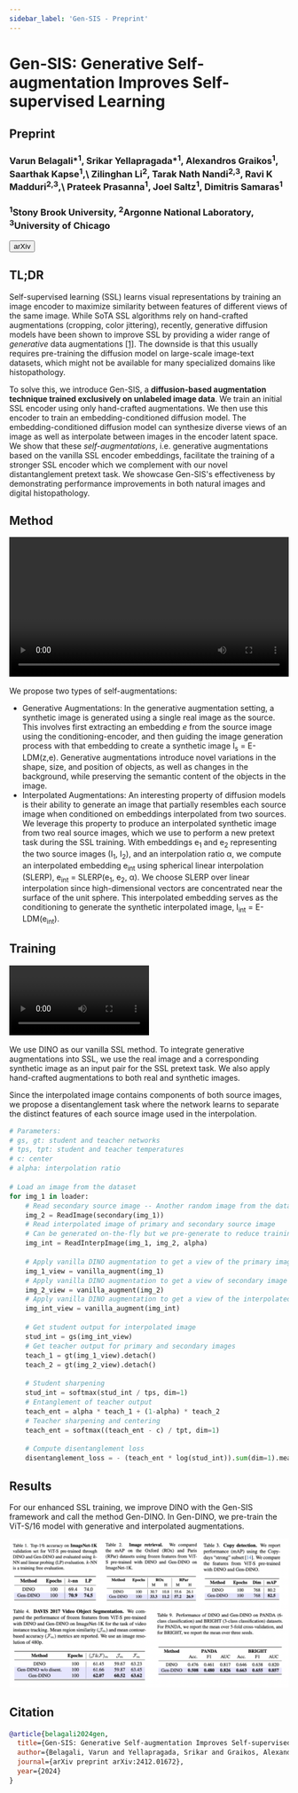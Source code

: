 ```yaml
---
sidebar_label: 'Gen-SIS - Preprint'
---
```



# Gen-SIS: Generative Self-augmentation Improves Self-supervised Learning

<div class="container mt-5">
    <div class="card bg-light"> 
        <div class="card-body justify-content-center">
            <h2 class="card-title text-center">Preprint</h2>
            <h3 class="card-text text-center">Varun Belagali*<sup>1</sup>, Srikar Yellapragada*<sup>1</sup>, Alexandros Graikos<sup>1</sup>, Saarthak Kapse<sup>1</sup>,\
            Zilinghan Li<sup>2</sup>, Tarak Nath Nandi<sup>2,3</sup>, Ravi K Madduri<sup>2,3</sup>,\
            Prateek Prasanna<sup>1</sup>, Joel Saltz<sup>1</sup>, Dimitris Samaras<sup>1</sup></h3>
<h3 class="card-text text-center"><sup>1</sup>Stony Brook University, <sup>2</sup>Argonne National Laboratory, <sup>3</sup>University of Chicago</h3>
            <div class="d-flex justify-content-center">
                <a href="https://arxiv.org/abs/2412.01672" target="_blank"><button class="paper_button">arXiv</button> </a>
            </div>
        </div>
    </div>
</div>

## TL;DR
Self-supervised learning (SSL) learns visual representations by training an image encoder to maximize similarity between features of different views of the same image. While SoTA SSL algorithms rely on hand-crafted augmentations (cropping, color jittering), recently, generative diffusion models have been shown to improve SSL by providing a wider range of *generative* data augmentations <a href="https://arxiv.org/abs/2312.17742">[1]</a>. The downside is that this usually requires pre-training the diffusion model on large-scale image-text datasets, which might not be available for many specialized domains like histopathology.

To solve this, we introduce Gen-SIS, a **diffusion-based augmentation technique trained exclusively on unlabeled image data**. We train an initial SSL encoder using only hand-crafted augmentations. We then use this encoder to train an embedding-conditioned diffusion model. The embedding-conditioned diffusion model can synthesize diverse views of an image as well as interpolate between images in the encoder latent space. We show that these *self-augmentations*, i.e. generative augmentations based on the vanilla SSL encoder embeddings, facilitate the training of a stronger SSL encoder which we complement with our novel distantanglement pretext task. We showcase Gen-SIS's effectiveness by demonstrating performance improvements in both natural images and digital histopathology.

## Method

<div class="container justify-content-center text-center">
  <video width="100%" controls>
    <source src="/video/gensis/method.mp4" type="video/mp4"></source>
  </video>
</div>

We propose two types of self-augmentations:
- Generative Augmentations: In the generative augmentation setting, a synthetic image is generated using a single real image as the source. This involves first extracting an embedding $e$ from the source image using the conditioning-encoder, and then guiding the image generation process with that embedding to create a synthetic image I<sub>s</sub> = E-LDM(z,e). Generative augmentations introduce novel variations in the shape, size, and position of objects, as well as changes in the background, while preserving the semantic content of the objects in the image. 
- Interpolated Augmentations: An interesting property of diffusion models is their ability to generate an image that partially resembles each source image when conditioned on embeddings interpolated from two sources. We leverage this property to produce an interpolated synthetic image from two real source images, which we use to perform a new pretext task during the SSL training. With embeddings e<sub>1</sub> and e<sub>2</sub> representing the two source images (I<sub>1</sub>, I<sub>2</sub>), and an interpolation ratio α, we compute an interpolated embedding e<sub>int</sub> using spherical linear interpolation (SLERP), e<sub>int</sub> = SLERP(e<sub>1</sub>, e<sub>2</sub>, α). We choose SLERP over linear interpolation since high-dimensional vectors are concentrated near the surface of the unit sphere. This interpolated embedding serves as the conditioning to generate the synthetic interpolated image, I<sub>int</sub> = E-LDM(e<sub>int</sub>). 

## Training

<div class="container justify-content-center text-center">
  <video width="50%" controls>
    <source src="/video/gensis/training.mp4" type="video/mp4"></source>
  </video>
</div>

We use DINO as our vanilla SSL method. To integrate generative augmentations into SSL, we use the real image and a corresponding synthetic image as an input pair for the SSL pretext task. We also apply hand-crafted augmentations to both real and synthetic images.

Since the interpolated image contains components of both source images, we propose a disentanglement task where the network learns to separate the distinct features of each source image used in the interpolation.

```py title="PyTorch-style pseudocode for the disentanglement pretext task" showLineNumbers
# Parameters:
# gs, gt: student and teacher networks
# tps, tpt: student and teacher temperatures
# c: center
# alpha: interpolation ratio

# Load an image from the dataset
for img_1 in loader:
    # Read secondary source image -- Another random image from the dataset
    img_2 = ReadImage(secondary(img_1))
    # Read interpolated image of primary and secondary source image
    # Can be generated on-the-fly but we pre-generate to reduce training time
    img_int = ReadInterpImage(img_1, img_2, alpha)

    # Apply vanilla DINO augmentation to get a view of the primary image
    img_1_view = vanilla_augment(img_1)
    # Apply vanilla DINO augmentation to get a view of secondary image
    img_2_view = vanilla_augment(img_2)
    # Apply vanilla DINO augmentation to get a view of the interpolated image
    img_int_view = vanilla_augment(img_int)

    # Get student output for interpolated image 
    stud_int = gs(img_int_view)
    # Get teacher output for primary and secondary images
    teach_1 = gt(img_1_view).detach()
    teach_2 = gt(img_2_view).detach()

    # Student sharpening
    stud_int = softmax(stud_int / tps, dim=1)
    # Entanglement of teacher output
    teach_ent = alpha * teach_1 + (1-alpha) * teach_2
    # Teacher sharpening and centering
    teach_ent = softmax((teach_ent - c) / tpt, dim=1)

    # Compute disentanglement loss
    disentanglement_loss = - (teach_ent * log(stud_int)).sum(dim=1).mean()
```

## Results
For our enhanced SSL training, we improve DINO with the Gen-SIS framework and call
the method Gen-DINO. In Gen-DINO, we pre-train the ViT-S/16 model with generative and interpolated augmentations. 
<div class="container text-center">
  <img src="/img/gensis/results.png"/>
</div>

## Citation
```bibtex
@article{belagali2024gen,
  title={Gen-SIS: Generative Self-augmentation Improves Self-supervised Learning},
  author={Belagali, Varun and Yellapragada, Srikar and Graikos, Alexandros and Kapse, Saarthak and Li, Zilinghan and Nandi, Tarak Nath and Madduri, Ravi K and Prasanna, Prateek and Saltz, Joel and Samaras, Dimitris},
  journal={arXiv preprint arXiv:2412.01672},
  year={2024}
}
```
